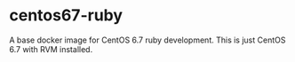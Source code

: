 centos67-ruby
================

A base docker image for CentOS 6.7 ruby development. This is just CentOS 6.7 with RVM installed.